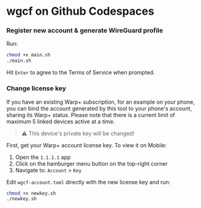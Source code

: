 # wgcf on Github Codespaces

### Register new account & generate WireGuard profile
Run:
```bash
chmod +x main.sh
./main.sh
```
Hit `Enter` to agree to the Terms of Service when prompted.

### Change license key
If you have an existing Warp+ subscription, for an example on your phone, you can bind the account generated by this tool to your phone's account, sharing its Warp+ status. Please note that there is a current limit of maximum 5 linked devices active at a time. 

> :warning: This device's private key will be changed!

First, get your Warp+ account license key. To view it on Mobile:
1. Open the `1.1.1.1` app
2. Click on the hamburger menu button on the top-right corner
3. Navigate to: `Account` > `Key`

Edit `wgcf-account.toml` directly with the new license key and run:
```bash
chmod +x newkey.sh
./newkey.sh
```
